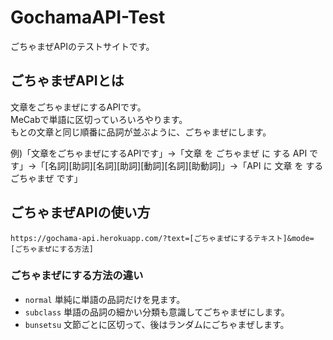 # GochamaAPI-Test
ごちゃまぜAPIのテストサイトです。
## ごちゃまぜAPIとは
文章をごちゃまぜにするAPIです。  
MeCabで単語に区切っていろいろやります。  
もとの文章と同じ順番に品詞が並ぶように、ごちゃまぜにします。  

例)「文章をごちゃまぜにするAPIです」→「文章 を ごちゃまぜ に する API です」→「[名詞][助詞][名詞][助詞][動詞][名詞][助動詞]」→「API に 文章 を する ごちゃまぜ です」
## ごちゃまぜAPIの使い方
`https://gochama-api.herokuapp.com/?text=[ごちゃまぜにするテキスト]&mode=[ごちゃまぜにする方法]`
### ごちゃまぜにする方法の違い
- `normal` 単純に単語の品詞だけを見ます。
- `subclass` 単語の品詞の細かい分類も意識してごちゃまぜにします。
- `bunsetsu` 文節ごとに区切って、後はランダムにごちゃまぜします。
